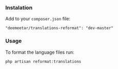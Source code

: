 ### Instalation

Add to your `composer.json` file: 

	"deemeetar/translations-reformat": "dev-master"

### Usage

To format the language files run:

	php artisan reformat:translations
